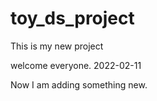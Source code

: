 # toy_ds_project

This is my new project

welcome everyone. 2022-02-11


Now I am adding something new.
